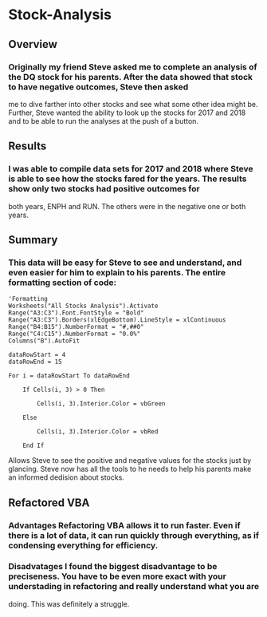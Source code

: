# Stock-Analysis
## Overview
### Originally my friend Steve asked me to complete an analysis of the DQ stock for his parents. After the data showed that stock to have negative outcomes, Steve then asked
me to dive farther into other stocks and see what some other idea might be. Further, Steve wanted the ability to look up the stocks for 2017 and 2018 and to be able to run the
analyses at the push of a button.
## Results
### I was able to compile data sets for 2017 and 2018 where Steve is able to see how the stocks fared for the years. The results show only two stocks had positive outcomes for
both years, ENPH and RUN. The others were in the negative one or both years.
## Summary
### This data will be easy for Steve to see and understand, and even easier for him to explain to his parents. The entire formatting section of code:    
    'Formatting
    Worksheets("All Stocks Analysis").Activate
    Range("A3:C3").Font.FontStyle = "Bold"
    Range("A3:C3").Borders(xlEdgeBottom).LineStyle = xlContinuous
    Range("B4:B15").NumberFormat = "#,##0"
    Range("C4:C15").NumberFormat = "0.0%"
    Columns("B").AutoFit

    dataRowStart = 4
    dataRowEnd = 15

    For i = dataRowStart To dataRowEnd
        
        If Cells(i, 3) > 0 Then
            
            Cells(i, 3).Interior.Color = vbGreen
            
        Else
        
            Cells(i, 3).Interior.Color = vbRed
            
        End If
Allows Steve to see the positive and negative values for the stocks just by glancing. Steve now has all the tools to he needs to help his parents make an informed dedision
about stocks.
## Refactored VBA
### Advantages Refactoring VBA allows it to run faster. Even if there is a lot of data, it can run quickly through everything, as if condensing everything for efficiency. 
### Disadvatages I found the biggest disadvantage to be preciseness. You have to be even more exact with your understading in refactoring and really understand what you are
doing. This was definitely a struggle. 

